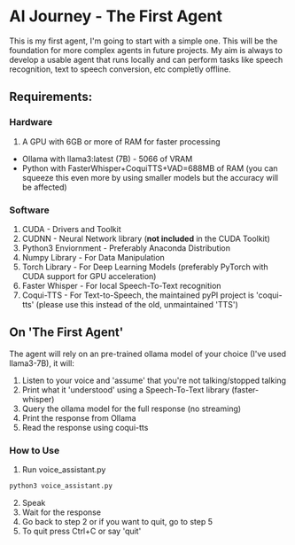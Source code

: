 # AI Journey - The First Agent
This is my first agent, I'm going to start with a simple one. This will be the foundation for more complex agents in future projects. My aim is always to develop a usable agent that runs locally and can perform tasks like speech recognition, text to speech conversion, etc completly offline.

## Requirements:
### Hardware
1. A GPU with 6GB or more of RAM for faster processing
 - Ollama with llama3:latest (7B) - 5066 of VRAM
 - Python with FasterWhisper+CoquiTTS+VAD=688MB of RAM (you can squeeze this even more by using smaller models but the accuracy will be affected)
### Software
1. CUDA - Drivers and Toolkit
2. CUDNN - Neural Network library (**not included** in the CUDA Toolkit)
3. Python3 Enviornment - Preferably Anaconda Distribution
4. Numpy Library - For Data Manipulation
5. Torch Library - For Deep Learning Models (preferably PyTorch with CUDA support for GPU acceleration)
6. Faster Whisper - For local Speech-To-Text recognition
7. Coqui-TTS - For Text-to-Speech, the maintained pyPI project is 'coqui-tts' (please use this instead of the old, unmaintained 'TTS')

## On 'The First Agent'
The agent will rely on an pre-trained ollama model of your choice (I've used llama3-7B), it will:
1. Listen to your voice and 'assume' that you're not talking/stopped talking
2. Print what it 'understood' using a Speech-To-Text library (faster-whisper)
3. Query the ollama model for the full response (no streaming)
4. Print the response from Ollama
5. Read the response using coqui-tts

### How to Use
1. Run voice_assistant.py
```bash
python3 voice_assistant.py
```
2. Speak
3. Wait for the response
4. Go back to step 2 or if you want to quit, go to step 5
5. To quit press Ctrl+C or say 'quit'